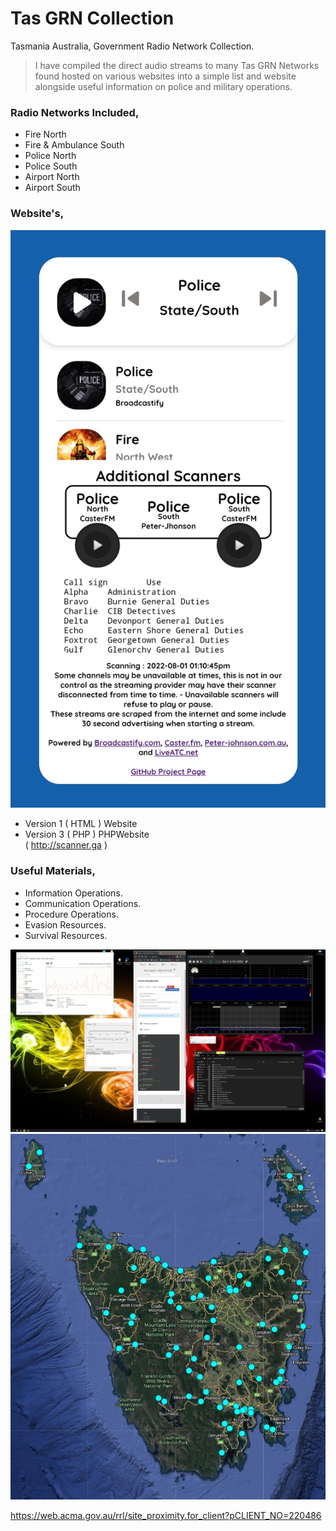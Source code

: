 # Tas GRN Collection
Tasmania Australia, Government Radio Network Collection.    

> I have compiled the direct audio streams to many Tas GRN Networks found hosted on various websites into a simple list and website alongside useful information on police and military operations.    
    
### Radio Networks Included,      
- Fire North
- Fire & Ambulance South   
- Police North   
- Police South   
- Airport North
- Airport South   
   
### Website's,        
![screen](Screenshot_20220801_131116.jpg)      

- Version 1 ( HTML ) Website   
- Version 3 ( PHP ) PHPWebsite     
( http://scanner.ga )
   
### Useful Materials,   
- Information Operations.   
- Communication Operations.   
- Procedure Operations.   
- Evasion Resources.    
- Survival Resources.     

![screen](RTL%20SDR.jpg)    
![screen](map.jpg)         

https://web.acma.gov.au/rrl/site_proximity.for_client?pCLIENT_NO=220486 
